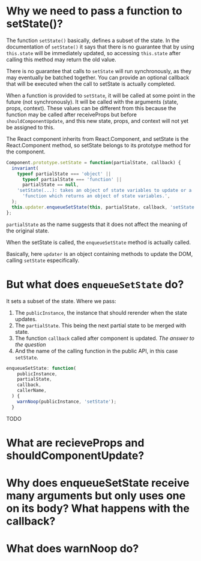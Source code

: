 # Why we need to pass a function to setState()?


The function `setState()` basically, defines a subset of the state. In the documentation of `setState()` it says that there is no guarantee that by using `this.state` will be immediately updated, so
accessing `this.state` after calling this method may return the old value.
 
There is no guarantee that calls to `setState` will run synchronously, as they may eventually be batched together.  You can provide an optional callback that will be executed when the call to setState is actually completed.

When a function is provided to `setState`, it will be called at some point in the future (not synchronously). It will be called with the arguments (state, props, context). These values can be different from this because the function may be called after receiveProps but before `shouldComponentUpdate`, and this new state, props, and context will not yet be assigned to this.
 
The React component inherits from React.Component, and setState is the React.Component method, so setState belongs to its prototype method for the component.
```typescript
Component.prototype.setState = function(partialState, callback) {
  invariant(
    typeof partialState === 'object' ||
      typeof partialState === 'function' ||
      partialState == null,
    'setState(...): takes an object of state variables to update or a ' +
      'function which returns an object of state variables.',
  );
  this.updater.enqueueSetState(this, partialState, callback, 'setState');
};

```

`partialState` as the name suggests that it does not affect the meaning of the original state.

When the setState is called, the `enqueueSetState` method is actually called. 

Basically, here `updater` is an object containing methods to update the DOM, calling `setState` especifically.

# But what does `enqueueSetState` do?

It sets a subset of the state. Where we pass:
1. The `publicInstance`, the instance that should rerender when the state updates.
2. The `partialState`. This being the next partial state to be merged with state.
3. The function `callback` called after component is updated. *The answer to the question*
4. And the name of the calling function in the public API, in this case `setState`.

```javascript
enqueueSetState: function(
    publicInstance,
    partialState,
    callback,
    callerName,
  ) {
    warnNoop(publicInstance, 'setState');
  }
```
TODO
# What are recieveProps and shouldComponentUpdate?

# Why does enqueueSetState receive many arguments but only uses one on its body? What happens with the callback?

# What does warnNoop do?
